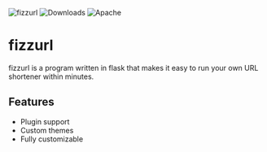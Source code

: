 ![fizzurl](https://user-images.githubusercontent.com/58730469/147830601-e4796175-c0bc-41e7-97da-23eabc8cfe65.jpg)
![Downloads](https://img.shields.io/github/downloads/fizztune/fizzyurl/total?style=for-the-badge)
![Apache](https://img.shields.io/badge/Apache%20License-Version%202.0-green?style=for-the-badge)

# fizzurl

fizzurl is a program written in flask that makes it easy to run your own URL shortener within minutes.

## Features
 - Plugin support
 - Custom themes
 - Fully customizable
